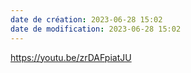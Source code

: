```yaml
---
date de création: 2023-06-28 15:02
date de modification: 2023-06-28 15:02
---
```

https://youtu.be/zrDAFpiatJU